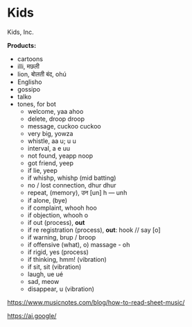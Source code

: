 # Kids
Kids, Inc. 

**Products:**
- cartoons 
- illi, मछली
- lion, बोलती बंद, ohú
- Englisho
- gossipo
- talko
- tones, for bot
  - welcome, yaa ahoo
  - delete, droop droop
  - message, cuckoo cuckoo
  - very big, yowza
  - whistle, aa u; u u
  - interval, a e uu
  - not found, yeapp noop
  - got friend, yeep
  - if lie, yeep
  - if whishp, whishp (mid batting)
  - no / lost connection, dhur dhur
  - repeat, (memory), उन [un] h — unh
  - if alone, (bye)
  - if complaint, whooh hoo
  - if objection, whooh o
  - if out (process), **out**
  - if re registration (process), **out**: hook // say [o]
  - if warning, brup / broop
  - if offensive (what), o) massage - oh
  - if rigid, yes (process)
  - if thinking, hmm! (vibration)
  - if sit, sit (vibration)
  - laugh, ue ué
  - sad, meow 
  - disappear, u (vibration)

https://www.musicnotes.com/blog/how-to-read-sheet-music/

https://ai.google/

